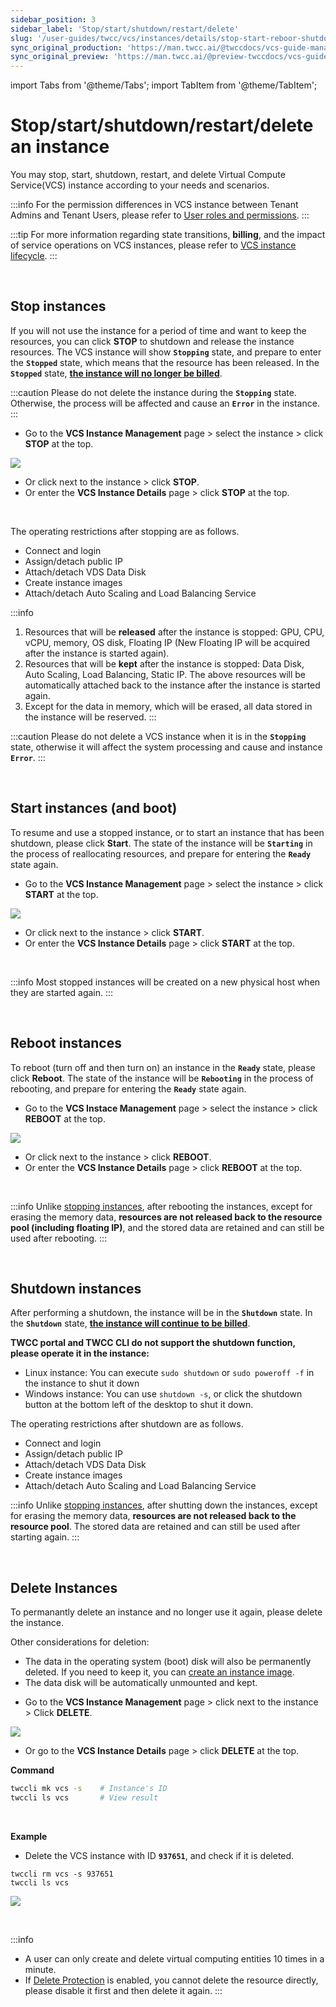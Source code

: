 ```yaml
---
sidebar_position: 3
sidebar_label: 'Stop/start/shutdown/restart/delete'
slug: '/user-guides/twcc/vcs/instances/details/stop-start-reboor-shutdown-delete-instance'
sync_original_production: 'https://man.twcc.ai/@twccdocs/vcs-guide-manage-instance-zh' 
sync_original_preview: 'https://man.twcc.ai/@preview-twccdocs/vcs-guide-manage-instance-zh' 
---
```


import Tabs from '@theme/Tabs';
import TabItem from '@theme/TabItem';

# Stop/start/shutdown/restart/delete an instance

You may stop, start, shutdown, restart, and delete Virtual Compute Service(VCS) instance according to your needs and scenarios.

:::info
For the permission differences in VCS instance between Tenant Admins and Tenant Users, please refer to [<ins>User roles and permissions</ins>](https://man.twcc.ai/@twccdocs/role-main-en/https%3A%2F%2Fman.twcc.ai%2F%40twccdocs%2Frole-compute-en#虛擬運算服務).
:::

:::tip
For more information regarding state transitions, **billing**, and the impact of service operations on VCS instances, please refer to [<ins>VCS instance lifecycle</ins>](https://man.twcc.vip/en/docs/vcs/concepts/instance-lifecycle).
:::


<br/>



## Stop instances

If you will not use the instance for a period of time and want to keep the resources, you can click **STOP** to shutdown and release the instance resources. The VCS instance will show **`Stopping`** state, and prepare to enter the **`Stopped`** state, which means that the resource has been released. In the **`Stopped`** state, **<ins>the instance will no longer be billed</ins>**.

:::caution
Please do not delete the instance during the **`Stopping`** state. Otherwise, the process will be affected and cause an **`Error`** in the instance.
:::

<Tabs>

<TabItem value="TWCC Portal" label="TWCC Portal">

- Go to the **VCS Instance Management** page > select the instance > click **STOP** at the top.

![](https://cos.twcc.ai/SYS-MANUAL/uploads/upload_a1dcd53620eb41a4c44f5f1d30e2c306.png)

- Or click <i class="fa fa-ellipsis-v fa-20" aria-hidden="true"></i> next to the instance > click **STOP**.
- Or enter the **VCS Instance Details** page > click **STOP** at the top.


</TabItem>

<TabItem value="TWCC CLI" label="TWCC CLI (TBD)">

<br/>

</TabItem>

</Tabs>

The operating restrictions after stopping are as follows.

- <i class="fa fa-times" aria-hidden="true"></i> Connect and login
- <i class="fa fa-times" aria-hidden="true"></i> Assign/detach public IP
- <i class="fa fa-times" aria-hidden="true"></i> Attach/detach VDS Data Disk
- <i class="fa fa-times" aria-hidden="true"></i> Create instance images
- <i class="fa fa-times" aria-hidden="true"></i> Attach/detach Auto Scaling and Load Balancing Service

:::info
1. Resources that will be **released** after the instance is stopped: GPU, CPU, vCPU, memory, OS disk, Floating IP (New Floating IP will be acquired after the instance is started again).
2. Resources that will be **kept** after the instance is stopped: Data Disk, Auto Scaling, Load Balancing, Static IP. The above resources will be automatically attached back to the instance after the instance is started again.
3. Except for the data in memory, which will be erased, all data stored in the instance will be reserved.
:::

:::caution
Please do not delete a VCS instance when it is in the **`Stopping`** state, otherwise it will affect the system processing and cause and instance **`Error`**.
:::

<br/>



## Start instances (and boot)

To resume and use a stopped instance, or to start an instance that has been shutdown, please click **Start**. The state of the instance will be **`Starting`** in the process of reallocating resources, and prepare for entering the **`Ready`** state again.

<Tabs>

<TabItem value="TWCC Portal" label="TWCC Portal">

- Go to the **VCS Instance Management** page > select the instance > click **START** at the top.

![](https://cos.twcc.ai/SYS-MANUAL/uploads/upload_d0090dad4cbc6cc5f441cb63277fefb8.png)

- Or click <i class="fa fa-ellipsis-v fa-20" aria-hidden="true"></i> next to the instance > click **START**.
- Or enter the **VCS Instance Details** page > click **START** at the top.

</TabItem>

<TabItem value="TWCC CLI" label="TWCC CLI (TBD)">

<br/>

</TabItem>

</Tabs>

:::info
Most stopped instances will be created on a new physical host when they are started again.
:::

<br/>



## Reboot instances

To reboot (turn off and then turn on) an instance in the **`Ready`** state, please click **Reboot**. The state of the instance will be **`Rebooting`** in the process of rebooting, and prepare for entering the **`Ready`** state again.

<Tabs>

<TabItem value="TWCC Portal" label="TWCC Portal">

- Go to the **VCS Instace Management** page > select the instance > click **REBOOT** at the top.

![](https://cos.twcc.ai/SYS-MANUAL/uploads/upload_2fd1b395f3326ae2835a31ec7709f954.png)

- Or click <i class="fa fa-ellipsis-v fa-20" aria-hidden="true"></i> next to the instance > click **REBOOT**.
- Or enter the **VCS Instance Details** page > click **REBOOT** at the top.

</TabItem>

<TabItem value="TWCC CLI" label="TWCC CLI (TBD)">

<br/>

</TabItem>

</Tabs>

:::info
Unlike [<ins>stopping instances</ins>](#stop-instances), after rebooting the instances, except for erasing the memory data, **resources are not released back to the resource pool (including floating IP)**, and the stored data are retained and can still be used after rebooting.
:::

<br/>



## Shutdown instances

After performing a shutdown, the instance will be in the **`Shutdown`** state. In the **`Shutdown`** state, <ins>**the instance will continue to be billed**</ins>.

**TWCC portal and TWCC CLI do not support the shutdown function, please operate it in the instance:**

- Linux instance: You can execute `sudo shutdown` or `sudo poweroff -f` in the instance to shut it down
- Windows instance: You can use `shutdown -s`, or click the shutdown button at the bottom left of the desktop to shut it down.

The operating restrictions after shutdown are as follows.

- <i class="fa fa-times" aria-hidden="true"></i> Connect and login
- <i class="fa fa-times" aria-hidden="true"></i> Assign/detach public IP
- <i class="fa fa-check" aria-hidden="true"></i> Attach/detach VDS Data Disk
- <i class="fa fa-check" aria-hidden="true"></i> Create instance images
- <i class="fa fa-times" aria-hidden="true"></i> Attach/detach Auto Scaling and Load Balancing Service

:::info
Unlike [<ins>stopping instances</ins>](#stop-instances), after shutting down the instances, except for erasing the memory data, **resources are not released back to the resource pool**. The stored data are retained and can still be used after starting again.
:::

<br/>


## Delete Instances

To permanantly delete an instance and no longer use it again, please delete the instance.

Other considerations for deletion:
- The data in the operating system (boot) disk will also be permanently deleted. If you need to keep it, you can [create an instance image](https://man.twcc.vip/en/docs/vcs/user-guides/backup/creation).
- The data disk will be automatically unmounted and kept.

<Tabs>

<TabItem value="TWCC Portal" label="TWCC Portal">

- Go to the **VCS Instance Management** page > click <i class="fa fa-ellipsis-v fa-20" aria-hidden="true"></i> next to the instance > Click **DELETE**.

![](https://cos.twcc.ai/SYS-MANUAL/uploads/upload_6efa074941cc3858a671898566da0f05.png)

- Or go to the **VCS Instance Details** page > click **DELETE** at the top.

</TabItem>

<TabItem value="TWCC CLI" label="TWCC CLI">


**Command**


```bash
twccli mk vcs -s    # Instance's ID
twccli ls vcs       # View result
```


<br/>

**Example**


- Delete the VCS instance with ID **`937651`**, and check if it is deleted.

```
twccli rm vcs -s 937651
twccli ls vcs
```

![](https://cos.twcc.ai/SYS-MANUAL/uploads/upload_024803eddc7136ec4fa25af5fe2ddc84.png)

</TabItem>

</Tabs>

<br/>


:::info
- A user can only create and delete virtual computing entities 10 times in a minute.
- If [Delete Protection](https://man.twcc.vip/en/docs/vcs/user-guides/management-and-monitoring/viewInfo-editDesc-deletionProtection#enabledisable-deletion-protection) is enabled, you cannot delete the resource directly, please disable it first and then delete it again.
:::